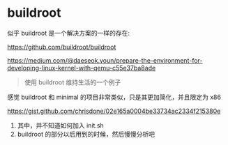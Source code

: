 # buildroot
似乎 buildroot 是一个解决方案的一样的存在:

https://github.com/buildroot/buildroot

https://medium.com/@daeseok.youn/prepare-the-environment-for-developing-linux-kernel-with-qemu-c55e37ba8ade
> 使用 buildroot 维持生活的一个例子

感觉 buildroot 和 minimal 的项目非常类似，只是其更加简化，并且限定为 x86

https://gist.github.com/chrisdone/02e165a0004be33734ac2334f215380e
1. 其中，并不知道如何加入 init.sh
2. buildroot 的部分以后用到的时候，然后慢慢分析吧
